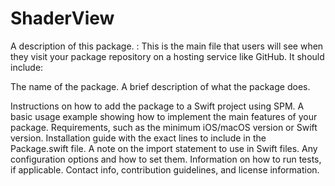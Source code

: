 # ShaderView

A description of this package.
: This is the main file that users will see when they visit your package repository on a hosting service like GitHub. It should include:

The name of the package.
A brief description of what the package does.



Instructions on how to add the package to a Swift project using SPM.
A basic usage example showing how to implement the main features of your package.
Requirements, such as the minimum iOS/macOS version or Swift version.
Installation guide with the exact lines to include in the Package.swift file.
A note on the import statement to use in Swift files.
Any configuration options and how to set them.
Information on how to run tests, if applicable.
Contact info, contribution guidelines, and license information.
